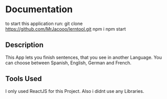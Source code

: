 # Documentation
to start this application run:
git clone https://github.com/MrJacooo/lerntool.git
npm i
npm start

## Description
This App lets you finish sentences, that you see in another Language. You can choose between Spanish, English, German and French.

## Tools Used
I only used ReactJS for this Project. Also i didnt use any Libraries.

